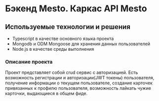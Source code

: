 # Бэкенд Mesto. Каркас API Mesto

## Используемые технологии и решения
- Typescript в качестве основного языка проекта
- Mongodb и ODM Mongoose для хранения данных пользователей
- Node.js в качестве среды выполнения

### Описание проекта
Проект представляет собой crud сервис с авторизацией. Есть возможность регистрации и авторизации(JWT токены) пользователя, получение информации о текущем пользователе, создание карточек привязанных к профилю пользователя, возможность лайкать чужие карточки, выдающиеся в общем фиде.
